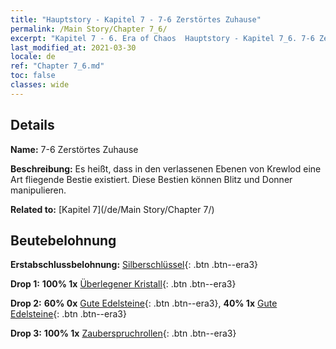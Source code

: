 ```yaml
---
title: "Hauptstory - Kapitel 7 - 7-6 Zerstörtes Zuhause"
permalink: /Main Story/Chapter 7_6/
excerpt: "Kapitel 7 - 6. Era of Chaos  Hauptstory - Kapitel 7_6. 7-6 Zerstörtes Zuhause"
last_modified_at: 2021-03-30
locale: de
ref: "Chapter 7_6.md"
toc: false
classes: wide
---
```


## Details

 **Name:** 7-6 Zerstörtes Zuhause

 **Beschreibung:** Es heißt, dass in den verlassenen Ebenen von Krewlod eine Art fliegende Bestie existiert. Diese Bestien können Blitz und Donner manipulieren.

 **Related to:** [Kapitel 7](/de/Main Story/Chapter 7/)

## Beutebelohnung

 **Erstabschlussbelohnung:** [Silberschlüssel](/de/Items/con_693/){: .btn .btn--era3}

 **Drop 1:** **100% 1x** [Überlegener Kristall](/de/Items/mat_24/){: .btn .btn--era3}

 **Drop 2:** **60% 0x** [Gute Edelsteine](/de/Items/mat_16/){: .btn .btn--era3}, **40% 1x** [Gute Edelsteine](/de/Items/mat_16/){: .btn .btn--era3}

 **Drop 3:** **100% 1x** [Zauberspruchrollen](/de/Items/con_694/){: .btn .btn--era3}

